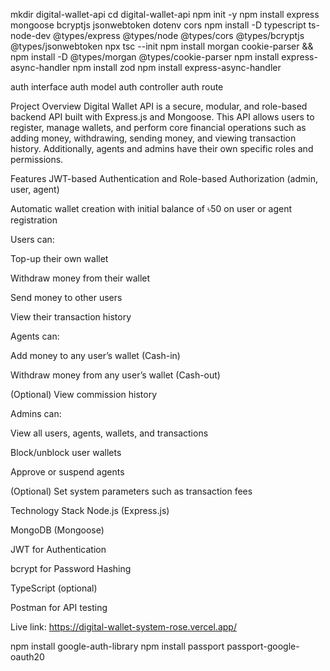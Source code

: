 <!-- project setup url -->
mkdir digital-wallet-api
cd digital-wallet-api
npm init -y
npm install express mongoose bcryptjs jsonwebtoken dotenv cors
npm install -D typescript ts-node-dev @types/express @types/node @types/cors @types/bcryptjs @types/jsonwebtoken
npx tsc --init
npm install morgan cookie-parser && npm install -D @types/morgan @types/cookie-parser
npm install express-async-handler
npm install zod
npm install express-async-handler






<!-- file stucture ready -->
auth interface
auth model
auth controller
auth route



Project Overview
Digital Wallet API is a secure, modular, and role-based backend API built with Express.js and Mongoose.
This API allows users to register, manage wallets, and perform core financial operations such as adding money, withdrawing, sending money, and viewing transaction history.
Additionally, agents and admins have their own specific roles and permissions.

Features
JWT-based Authentication and Role-based Authorization (admin, user, agent)

Automatic wallet creation with initial balance of ৳50 on user or agent registration

Users can:

Top-up their own wallet

Withdraw money from their wallet

Send money to other users

View their transaction history

Agents can:

Add money to any user’s wallet (Cash-in)

Withdraw money from any user’s wallet (Cash-out)

(Optional) View commission history

Admins can:

View all users, agents, wallets, and transactions

Block/unblock user wallets

Approve or suspend agents

(Optional) Set system parameters such as transaction fees

Technology Stack
Node.js (Express.js)

MongoDB (Mongoose)

JWT for Authentication

bcrypt for Password Hashing

TypeScript (optional)

Postman for API testing


Live link: https://digital-wallet-system-rose.vercel.app/

npm install google-auth-library
npm install passport passport-google-oauth20
